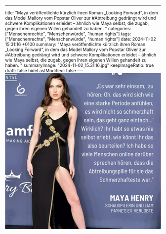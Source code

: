 ---
title: "Maya veröffentlichte kürzlich ihren Roman „Looking Forward“, in dem das Model Mallory vom Popstar Oliver zur #Abtreibung gedrängt wird und schwere Komplikationen erleidet – ähnlich wie Maya selbst, die zugab, gegen ihren eigenen Willen gehandelt zu haben. "
categories: ["Menschenrechte", "Menschenwürde", "human rights"]
tags: ["Menschenrechte", "Menschenwürde", "human rights"]
date: 2024-11-02 15:31:16 +0100
summary: "Maya veröffentlichte kürzlich ihren Roman „Looking Forward“, in dem das Model Mallory vom Popstar Oliver zur #Abtreibung gedrängt wird und schwere Komplikationen erleidet – ähnlich wie Maya selbst, die zugab, gegen ihren eigenen Willen gehandelt zu haben. "
summaryImage: "2024-11-02_15.31.16.jpg"
keepImageRatio: true
draft: false
hideLastModified: false
---[![Maya veröffentlichte kürzlich ihren Roman „Looking Forward“, in dem das Model Mallory vom Popstar Oliver zur #Abtreibung gedrängt wird und schwere Komplikationen erleidet – ähnlich wie Maya selbst, die zugab, gegen ihren eigenen Willen gehandelt zu haben. ](2024-11-02_15.31.16.jpg "Maya veröffentlichte kürzlich ihren Roman „Looking Forward“, in dem das Model Mallory vom Popstar Oliver zur #Abtreibung gedrängt wird und schwere Komplikationen erleidet – ähnlich wie Maya selbst, die zugab, gegen ihren eigenen Willen gehandelt zu haben. ")](https://www.sundaysforlife.org/de)